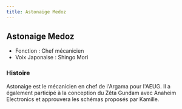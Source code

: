 ```yaml
---
title: Astonaige Medoz
---
```


Astonaige Medoz
---------------





* Fonction : Chef mécanicien
* Voix Japonaise : Shingo Mori


### Histoire


Astonaige est le mécanicien en chef de l'Argama pour l'AEUG. Il a également participé à la conception du Zêta Gundam avec Anaheim Electronics et approuvera les schémas proposés par Kamille. 


